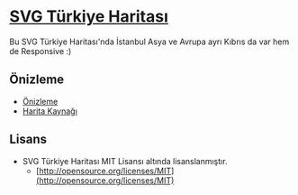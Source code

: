 # [SVG Türkiye Haritası](http://dnomak.com.tr/svg-turkiye-haritasi/)

Bu SVG Türkiye Haritası'nda İstanbul Asya ve Avrupa ayrı Kıbrıs da var hem de Responsive :)

## Önizleme
 - [Önizleme](http://dnomak.com.tr/svg-turkiye-haritasi/)
 - [Harita Kaynağı](https://commons.wikimedia.org/wiki/File:Turkey_provinces_blank_gray.svg)

## Lisans
- SVG Türkiye Haritası MIT Lisansı altında lisanslanmıştır.
  - [http://opensource.org/licenses/MIT](http://opensource.org/licenses/MIT)
